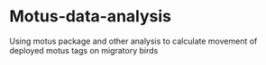 # Motus-data-analysis
Using motus package and other analysis to calculate movement of deployed motus tags on migratory birds
